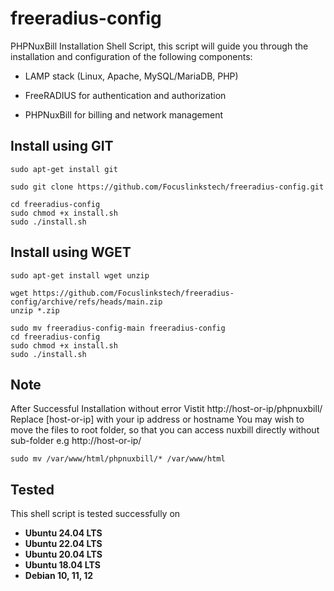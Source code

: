 # freeradius-config
PHPNuxBill Installation Shell Script, this script will guide you through the installation and configuration of the following components:
- LAMP stack (Linux, Apache, MySQL/MariaDB, PHP)               
* FreeRADIUS for authentication and authorization          
+ PHPNuxBill for billing and network management          

## Install using GIT
```
sudo apt-get install git
```
```
sudo git clone https://github.com/Focuslinkstech/freeradius-config.git
```
```
cd freeradius-config
sudo chmod +x install.sh
sudo ./install.sh
```
## Install using WGET
```
sudo apt-get install wget unzip
```
```
wget https://github.com/Focuslinkstech/freeradius-config/archive/refs/heads/main.zip
unzip *.zip
```
```
sudo mv freeradius-config-main freeradius-config
cd freeradius-config
sudo chmod +x install.sh
sudo ./install.sh
```

## Note
After Successful Installation without error
Vistit http://host-or-ip/phpnuxbill/ 
Replace [host-or-ip] with your ip address or hostname
You may wish to move the files to root folder, so that you can access nuxbill directly without sub-folder e.g http://host-or-ip/
```
sudo mv /var/www/html/phpnuxbill/* /var/www/html
```



## Tested
This shell script is tested successfully on

- **Ubuntu 24.04  LTS**
- **Ubuntu 22.04  LTS**
- **Ubuntu 20.04  LTS**
- **Ubuntu 18.04  LTS**
- **Debian 10, 11, 12**

